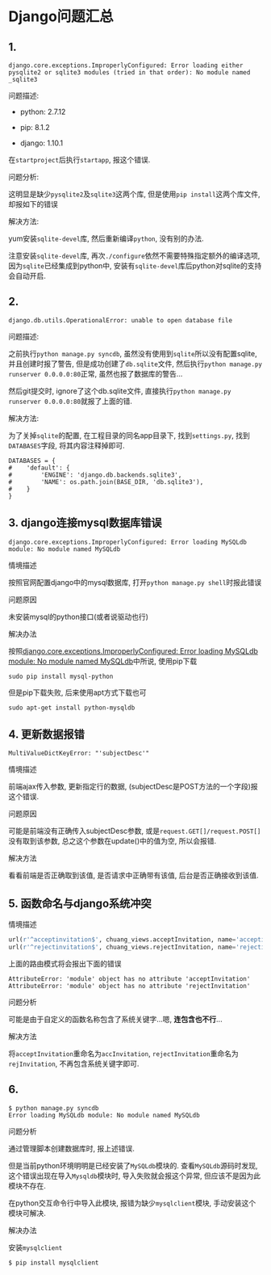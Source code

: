 # Django问题汇总

## 1.

```
django.core.exceptions.ImproperlyConfigured: Error loading either pysqlite2 or sqlite3 modules (tried in that order): No module named _sqlite3
```

问题描述:

- python: 2.7.12

- pip: 8.1.2

- django: 1.10.1

在`startproject`后执行`startapp`, 报这个错误.

问题分析: 

这明显是缺少`pysqlite2`及`sqlite3`这两个库, 但是使用`pip install`这两个库文件, 却报如下的错误

解决方法:

yum安装`sqlite-devel`库, 然后重新编译`python`, 没有别的办法. 

注意安装`sqlite-devel`库, 再次`./configure`依然不需要特殊指定额外的编译选项, 因为`sqlite`已经集成到python中, 安装有`sqlite-devel`库后python对sqlite的支持会自动开启.

## 2.

```
django.db.utils.OperationalError: unable to open database file
```

问题描述:

之前执行`python manage.py syncdb`, 虽然没有使用到`sqlite`所以没有配置sqlite, 并且创建时报了警告, 但是成功创建了`db.sqlite`文件, 然后执行`python manage.py runserver 0.0.0.0:80`正常, 虽然也报了数据库的警告...

然后git提交时, ignore了这个db.sqlite文件, 直接执行`python manage.py runserver 0.0.0.0:80`就报了上面的错.

解决方法:

为了关掉`sqlite`的配置, 在工程目录的同名app目录下, 找到`settings.py`, 找到`DATABASES`字段, 将其内容注释掉即可.

```
DATABASES = {
#    'default': {
#        'ENGINE': 'django.db.backends.sqlite3',
#        'NAME': os.path.join(BASE_DIR, 'db.sqlite3'),
#    }
}
```

## 3. django连接mysql数据库错误

```
django.core.exceptions.ImproperlyConfigured: Error loading MySQLdb module: No module named MySQLdb
```

情境描述

按照官网配置django中的mysql数据库, 打开`python manage.py shell`时报此错误

问题原因

未安装mysql的python接口(或者说驱动也行)

解决办法

按照[django.core.exceptions.ImproperlyConfigured: Error loading MySQLdb module: No module named MySQLdb](http://stackoverflow.com/questions/15312732/django-core-exceptions-improperlyconfigured-error-loading-mysqldb-module-no-mo)中所说, 使用pip下载

```
sudo pip install mysql-python
```

但是pip下载失败, 后来使用apt方式下载也可

```
sudo apt-get install python-mysqldb
```

## 4. 更新数据报错

```
MultiValueDictKeyError: "'subjectDesc'"
```

情境描述

前端ajax传入参数, 更新指定行的数据, (subjectDesc是POST方法的一个字段)报这个错误.

问题原因

可能是前端没有正确传入subjectDesc参数, 或是`request.GET[]/request.POST[]`没有取到该参数, 总之这个参数在update()中的值为空, 所以会报错.

解决方法

看看前端是否正确取到该值, 是否请求中正确带有该值, 后台是否正确接收到该值.

## 5. 函数命名与django系统冲突

情境描述

```python
url(r'^acceptinvitation$', chuang_views.acceptInvitation, name='acceptinvitation'),
url(r'^rejectinvitation$', chuang_views.rejectInvitation, name='rejectinvitation'),
```

上面的路由模式将会报出下面的错误

```
AttributeError: 'module' object has no attribute 'acceptInvitation'
AttributeError: 'module' object has no attribute 'rejectInvitation'
```

问题分析

可能是由于自定义的函数名称包含了系统关键字...嗯, **连包含也不行**...

解决方法

将`acceptInvitation`重命名为`accInvitation`, `rejectInvitation`重命名为`rejInvitation`, 不再包含系统关键字即可.


## 6.

```
$ python manage.py syncdb
Error loading MySQLdb module: No module named MySQLdb
```

问题分析

通过管理脚本创建数据库时, 报上述错误.

但是当前python环境明明是已经安装了`MySQLdb`模块的. 查看`MySQLdb`源码时发现, 这个错误出现在导入`Mysqldb`模块时, 导入失败就会报这个异常, 但应该不是因为此模块不存在.

在python交互命令行中导入此模块, 报错为缺少`mysqlclient`模块, 手动安装这个模块可解决.

解决办法

安装`mysqlclient`

```
$ pip install mysqlclient
```